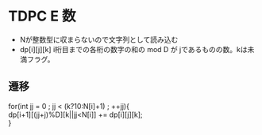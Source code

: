 # TDPC E 数  

* Nが整数型に収まらないので文字列として読み込む  
* dp[i][j][k] i桁目までの各桁の数字の和の mod D が jであるものの数。kは未満フラグ。  

## 遷移
for(int jj = 0 ; jj < (k?10:N[i]+1) ; ++jj){  
   dp[i+1][(jj+j)%D][k||jj<N[i]] += dp[i][j][k];  
}  

   
